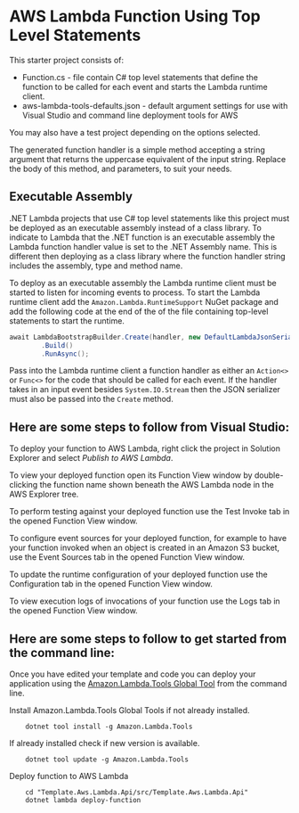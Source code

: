 # AWS Lambda Function Using Top Level Statements

This starter project consists of:
* Function.cs - file contain C# top level statements that define the function to be called for each event and starts the Lambda runtime client.
* aws-lambda-tools-defaults.json - default argument settings for use with Visual Studio and command line deployment tools for AWS

You may also have a test project depending on the options selected.

The generated function handler is a simple method accepting a string argument that returns the uppercase equivalent of the input string. Replace the body of this method, and parameters, to suit your needs.

## Executable Assembly

.NET Lambda projects that use C# top level statements like this project must be deployed as an executable assembly instead of a class library. To indicate to Lambda that the .NET function is an executable assembly the 
Lambda function handler value is set to the .NET Assembly name. This is different then deploying as a class library where the function handler string includes the assembly, type and method name.

To deploy as an executable assembly the Lambda runtime client must be started to listen for incoming events to process. To start
the Lambda runtime client add the `Amazon.Lambda.RuntimeSupport` NuGet package and add the following code at the end of the
of the file containing top-level statements to start the runtime.

```csharp
await LambdaBootstrapBuilder.Create(handler, new DefaultLambdaJsonSerializer())
        .Build()
        .RunAsync();
```

Pass into the Lambda runtime client a function handler as either an `Action<>` or `Func<>` for the code that 
should be called for each event. If the handler takes in an input event besides `System.IO.Stream` then
the JSON serializer must also be passed into the `Create` method.


## Here are some steps to follow from Visual Studio:

To deploy your function to AWS Lambda, right click the project in Solution Explorer and select *Publish to AWS Lambda*.

To view your deployed function open its Function View window by double-clicking the function name shown beneath the AWS Lambda node in the AWS Explorer tree.

To perform testing against your deployed function use the Test Invoke tab in the opened Function View window.

To configure event sources for your deployed function, for example to have your function invoked when an object is created in an Amazon S3 bucket, use the Event Sources tab in the opened Function View window.

To update the runtime configuration of your deployed function use the Configuration tab in the opened Function View window.

To view execution logs of invocations of your function use the Logs tab in the opened Function View window.

## Here are some steps to follow to get started from the command line:

Once you have edited your template and code you can deploy your application using the [Amazon.Lambda.Tools Global Tool](https://github.com/aws/aws-extensions-for-dotnet-cli#aws-lambda-amazonlambdatools) from the command line.

Install Amazon.Lambda.Tools Global Tools if not already installed.
```
    dotnet tool install -g Amazon.Lambda.Tools
```

If already installed check if new version is available.
```
    dotnet tool update -g Amazon.Lambda.Tools
```

Deploy function to AWS Lambda
```
    cd "Template.Aws.Lambda.Api/src/Template.Aws.Lambda.Api"
    dotnet lambda deploy-function
```